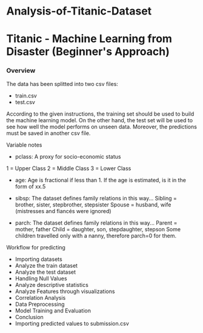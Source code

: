 # Analysis-of-Titanic-Dataset
# Titanic - Machine Learning from Disaster (Beginner's Approach)
### Overview
The data has been splitted into two csv files:

* train.csv
* test.csv

According to the given instructions, the training set should be used to build the machine learning model. On the other hand, the test set will be used to see how well the model performs on unseen data. Moreover, the predictions must be saved in another csv file.

Variable notes
* pclass: A proxy for socio-economic status

1 = Upper Class
2 = Middle Class
3 = Lower Class

* age: Age is fractional if less than 1. If the age is estimated, is it in the form of xx.5

* sibsp: The dataset defines family relations in this way... Sibling = brother, sister, stepbrother, stepsister Spouse = husband, wife (mistresses and fiancés were ignored)

* parch: The dataset defines family relations in this way... Parent = mother, father Child = daughter, son, stepdaughter, stepson Some children travelled only with a nanny, therefore parch=0 for them.

Workflow for predicting
* Importing datasets
* Analyze the train dataset
* Analyze the test dataset
* Handling Null Values
* Analyze descriptive statistics
* Analyze Features through visualizations
* Correlation Analysis
* Data Preprocessing
* Model Training and Evaluation
* Conclusion
* Importing predicted values to submission.csv
